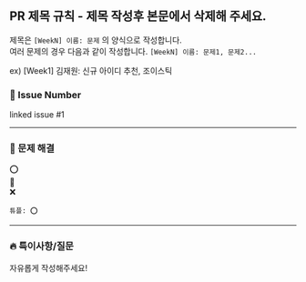 ## PR 제목 규칙 - 제목 작성후 본문에서 삭제해 주세요.
제목은 `[WeekN] 이름: 문제` 의 양식으로 작성합니다.
</br>
여러 문제의 경우 다음과 같이 작성합니다. `[WeekN] 이름: 문제1, 문제2...`

ex) [Week1] 김재원: 신규 아이디 추천, 조이스틱


### 📒 Issue Number
linked issue #1

---

### 💎 문제 해결
⭕️
</br>
🔺
</br>
❌

```
튜플: ⭕️
```

---

### 🔥 특이사항/질문

자유롭게 작성해주세요!
